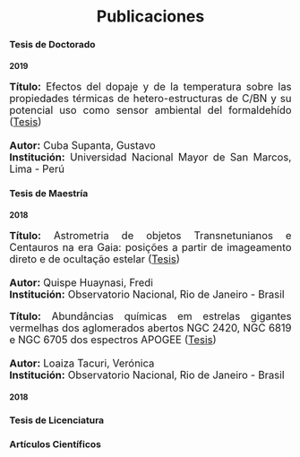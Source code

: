 ---
---
<center><h1>Publicaciones</h1></center>

<h3>Tesis de Doctorado</h3>
<h4>2019</h4>

<p style='text-align: justify; font-size:18px;'> <b> Título:</b> Efectos del dopaje y de la temperatura sobre las propiedades térmicas de hetero-estructuras de C/BN y su potencial uso como sensor ambiental del formaldehído (<a href="https://cybertesis.unmsm.edu.pe/handle/20.500.12672/12312">Tesis</a>)<br><br>
<b> Autor:</b> Cuba Supanta, Gustavo<br>
<b> Institución:</b> Universidad Nacional Mayor de San Marcos, Lima - Perú</p>

<h3>Tesis de Maestría</h3> 
<h4>2018</h4>

<p style='text-align: justify; font-size:18px;'> <b> Título:</b> Astrometria de objetos Transnetunianos e Centauros na era Gaia: posições a partir de imageamento direto e de ocultação estelar (<a href="http://www.on.br/conteudo/dppg_e_iniciacao/dppg/ferramenta_teses/teses/ASTRONOMIA/[417_09-06_C]on_2018_m_frediquispe.pdf">Tesis</a>)<br><br>
<b> Autor:</b> Quispe Huaynasi, Fredi<br>
<b> Institución:</b> Observatorio Nacional, Rio de Janeiro - Brasil


<p style='text-align: justify; font-size:18px;'> <b> Título:</b> Abundâncias químicas em estrelas gigantes vermelhas dos aglomerados abertos NGC 2420, NGC 6819 e NGC 6705 dos espectros APOGEE (<a href="http://www.on.br/conteudo/dppg_e_iniciacao/dppg/ferramenta_teses/teses/ASTRONOMIA/%5B398_50-38_C%5Don_2018_m_veronicaloaizatacuri-novo.pdf">Tesis</a>)<br><br>
<b> Autor:</b> Loaiza Tacuri, Verónica<br>
<b> Institución:</b> Observatorio Nacional, Rio de Janeiro - Brasil</p>

<h4>2018</h4>

<h3>Tesis de Licenciatura</h3>
<h3>Artículos Científicos</h3>

